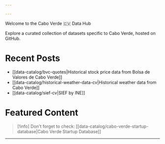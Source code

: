 ```yaml
---

---
```


<div class="animate-gradient dark:from-blue-00 dark:to-blue-1000 rounded-lg bg-gradient-to-r from-blue-700 via-purple-600 to-blue-800 bg-[length:200%_200%] px-6 py-20 text-center text-white dark:bg-gradient-to-r dark:via-purple-800 dark:bg-[length:200%_200%]">
  <p class="mb-4 text-4xl font-bold">Welcome to the Cabo Verde 🇨🇻 Data Hub</p>
  <p class="mb-6 text-xl">Explore a curated collection of datasets specific to Cabo Verde, hosted on GitHub.</p>
</div>


# Recent Posts

- [[data-catalog/bvc-quotes|Historical stock price data from Bolsa de Valores de Cabo Verde]]
- [[data-catalog/historical-weather-data-cv|Historical weather data from Cabo Verde]]
- [[data-catalog/sief-cv|SIEF by INE]]

# Featured Content

> [!info] Don't forget to check:
> [[data-catalog/cabo-verde-startup-database|Cabo Verde Startup Database]]

---



